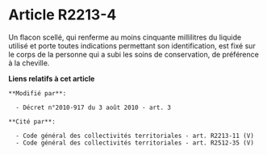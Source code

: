 # Article R2213-4

Un flacon scellé, qui renferme au moins cinquante millilitres du liquide utilisé et porte toutes indications permettant son
identification, est fixé sur le corps de la personne qui a subi les soins de conservation, de préférence à la cheville.

**Liens relatifs à cet article**

	**Modifié par**:

	  - Décret n°2010-917 du 3 août 2010 - art. 3

	**Cité par**:

	  - Code général des collectivités territoriales - art. R2213-11 (V)
	  - Code général des collectivités territoriales - art. R2512-35 (V)
